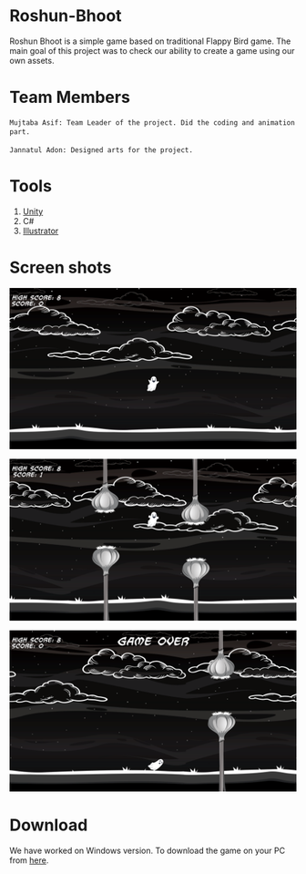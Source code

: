 # Roshun-Bhoot
Roshun Bhoot is a simple game based on traditional Flappy Bird game. The main goal of this project was to check our ability to create a game using our own assets.

# Team Members

    Mujtaba Asif: Team Leader of the project. Did the coding and animation part. 
    
    Jannatul Adon: Designed arts for the project. 
    
# Tools
   1. <a href ="https://unity3d.com/">Unity</a>
   2. C#
   3. <a href= "https://www.adobe.com/products/illustrator.html">Illustrator</a> 
    
# Screen shots
![Game start](/MISC/1.png)

![Game score](/MISC/3.png)

![Game over](/MISC/4.png)

# Download

We have worked on Windows version. To download the game on your PC from <a href="setup.exe">here</a>.
